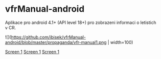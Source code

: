 # vfrManual-android

Aplikace pro android 4.1+ (API level 18+) pro zobrazeni informaci o letistich v CR.


![](https://github.com/ibisek/vfrManual-android/blob/master/propaganda/vfr-manual1.png | width=100)

[Screen 1](propaganda/vfr-manual1.png)
[Screen 1](propaganda/vfr-manual1.png)
[Screen 1](propaganda/vfr-manual2.png)
